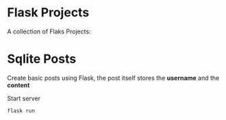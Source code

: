 # Flask Projects

A collection of Flaks Projects:

# Sqlite Posts
Create basic posts using Flask, the post itself stores the **username** and the **content**

Start server
``` bash
flask run
```
